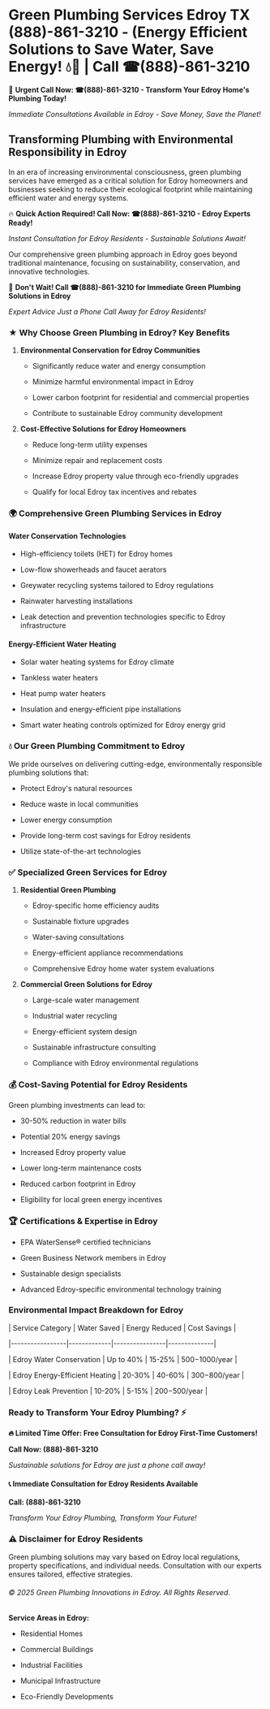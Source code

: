# Green Plumbing Services Edroy TX (888)-861-3210 - (Energy Efficient Solutions to Save Water, Save Energy! 💧🌿 | Call ☎(888)-861-3210

🚨 **Urgent Call Now: ☎(888)-861-3210 - Transform Your Edroy Home's Plumbing Today!**
*Immediate Consultations Available in Edroy - Save Money, Save the Planet!*

## Transforming Plumbing with Environmental Responsibility in Edroy

In an era of increasing environmental consciousness, green plumbing services have emerged as a critical solution for Edroy homeowners and businesses seeking to reduce their ecological footprint while maintaining efficient water and energy systems. 

🔥 **Quick Action Required! Call Now: ☎(888)-861-3210 - Edroy Experts Ready!**
*Instant Consultation for Edroy Residents - Sustainable Solutions Await!*

Our comprehensive green plumbing approach in Edroy goes beyond traditional maintenance, focusing on sustainability, conservation, and innovative technologies.

🚨 **Don't Wait! Call ☎(888)-861-3210 for Immediate Green Plumbing Solutions in Edroy**
*Expert Advice Just a Phone Call Away for Edroy Residents!*

### ★ Why Choose Green Plumbing in Edroy? Key Benefits

1. **Environmental Conservation for Edroy Communities** 
   - Significantly reduce water and energy consumption
   - Minimize harmful environmental impact in Edroy
   - Lower carbon footprint for residential and commercial properties
   - Contribute to sustainable Edroy community development

2. **Cost-Effective Solutions for Edroy Homeowners** 
   - Reduce long-term utility expenses
   - Minimize repair and replacement costs
   - Increase Edroy property value through eco-friendly upgrades
   - Qualify for local Edroy tax incentives and rebates

### 🌍 Comprehensive Green Plumbing Services in Edroy

#### Water Conservation Technologies
- High-efficiency toilets (HET) for Edroy homes
- Low-flow showerheads and faucet aerators
- Greywater recycling systems tailored to Edroy regulations
- Rainwater harvesting installations
- Leak detection and prevention technologies specific to Edroy infrastructure

#### Energy-Efficient Water Heating
- Solar water heating systems for Edroy climate
- Tankless water heaters
- Heat pump water heaters
- Insulation and energy-efficient pipe installations
- Smart water heating controls optimized for Edroy energy grid

### 💧 Our Green Plumbing Commitment to Edroy

We pride ourselves on delivering cutting-edge, environmentally responsible plumbing solutions that:
- Protect Edroy's natural resources
- Reduce waste in local communities
- Lower energy consumption
- Provide long-term cost savings for Edroy residents
- Utilize state-of-the-art technologies

### ✅ Specialized Green Services for Edroy

1. **Residential Green Plumbing**
   - Edroy-specific home efficiency audits
   - Sustainable fixture upgrades
   - Water-saving consultations
   - Energy-efficient appliance recommendations
   - Comprehensive Edroy home water system evaluations

2. **Commercial Green Solutions for Edroy**
   - Large-scale water management
   - Industrial water recycling
   - Energy-efficient system design
   - Sustainable infrastructure consulting
   - Compliance with Edroy environmental regulations

### 💰 Cost-Saving Potential for Edroy Residents

Green plumbing investments can lead to:
- 30-50% reduction in water bills
- Potential 20% energy savings
- Increased Edroy property value
- Lower long-term maintenance costs
- Reduced carbon footprint in Edroy
- Eligibility for local green energy incentives

### 🏆 Certifications & Expertise in Edroy

- EPA WaterSense® certified technicians
- Green Business Network members in Edroy
- Sustainable design specialists
- Advanced Edroy-specific environmental technology training

### Environmental Impact Breakdown for Edroy

| Service Category | Water Saved | Energy Reduced | Cost Savings |
|-----------------|-------------|----------------|--------------|
| Edroy Water Conservation | Up to 40% | 15-25% | $500-$1000/year |
| Edroy Energy-Efficient Heating | 20-30% | 40-60% | $300-$800/year |
| Edroy Leak Prevention | 10-20% | 5-15% | $200-$500/year |

### Ready to Transform Your Edroy Plumbing? ⚡

**🔥 Limited Time Offer: Free Consultation for Edroy First-Time Customers!**

**Call Now: (888)-861-3210**
*Sustainable solutions for Edroy are just a phone call away!*

#### 📞 Immediate Consultation for Edroy Residents Available

**Call: (888)-861-3210**
*Transform Your Edroy Plumbing, Transform Your Future!*

### ⚠️ Disclaimer for Edroy Residents

Green plumbing solutions may vary based on Edroy local regulations, property specifications, and individual needs. Consultation with our experts ensures tailored, effective strategies.

###### © 2025 Green Plumbing Innovations in Edroy. All Rights Reserved.

**Service Areas in Edroy:** 
- Residential Homes
- Commercial Buildings
- Industrial Facilities
- Municipal Infrastructure
- Eco-Friendly Developments